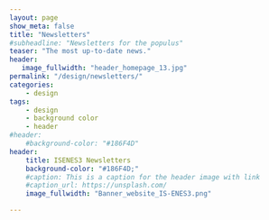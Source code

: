 ```yaml
---
layout: page
show_meta: false
title: "Newsletters"
#subheadline: "Newsletters for the populus"
teaser: "The most up-to-date news."
header:
   image_fullwidth: "header_homepage_13.jpg"
permalink: "/design/newsletters/"
categories:
    - design
tags:
    - design
    - background color
    - header
#header:
    #background-color: "#186F4D"
header:
    title: ISENES3 Newsletters
    background-color: "#186F4D;"
    #caption: This is a caption for the header image with link
    #caption_url: https://unsplash.com/
    image_fullwidth: "Banner_website_IS-ENES3.png"

---
```

